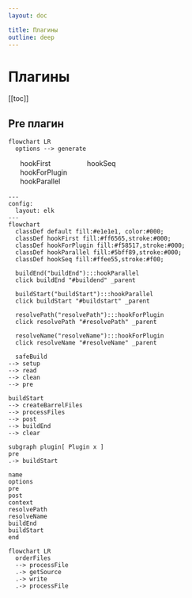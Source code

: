 ```yaml
---
layout: doc

title: Плагины
outline: deep
---
```


# Плагины

[[toc]]

## Pre плагин
```mermaid
flowchart LR
  options --> generate
```

<style>
.legend-grid {
	display: grid;
	grid-template-columns: max-content max-content;
	grid-column-gap: 1rem;
}

.legend-rect {
	display: inline-block;
	width: 1rem;
	height: 1rem;
	border-radius: 1rem;
	border: 1px solid var(--vp-c-brand-dark);
	vertical-align: middle;
	margin-right: 0.5rem;
}
</style>

<div class="legend-grid">
	<div style="grid-column: 1; grid-row: 1">
		<span class="legend-rect" style="background: var(--red)"></span>hookFirst
	</div>
	<div style="grid-column: 1; grid-row: 2">
		<span class="legend-rect" style="background: var(--vp-c-brand)"></span>hookForPlugin
	</div>
	<div style="grid-column: 1; grid-row: 3">
		<span class="legend-rect" style="background: var(--green)"></span>hookParallel
	</div>
	<div style="grid-column: 2; grid-row: 1">
		<span class="legend-rect" style="background: var(--yellow)"></span>hookSeq
	</div>
</div>

```mermaid
---
config:
  layout: elk
---
flowchart
  classDef default fill:#e1e1e1, color:#000;
  classDef hookFirst fill:#ff6565,stroke:#000;
  classDef hookForPlugin fill:#f58517,stroke:#000;
  classDef hookParallel fill:#5bff89,stroke:#000;
  classDef hookSeq fill:#ffee55,stroke:#f00;

  buildEnd("buildEnd"):::hookParallel
  click buildEnd "#buildend" _parent

  buildStart("buildStart"):::hookParallel
  click buildStart "#buildstart" _parent

  resolvePath("resolvePath"):::hookForPlugin
  click resolvePath "#resolvePath" _parent

  resolveName("resolveName"):::hookForPlugin
  click resolveName "#resolveName" _parent

  safeBuild
--> setup
--> read
--> clean
--> pre

buildStart
--> createBarrelFiles
--> processFiles
--> post
--> buildEnd
--> clear

subgraph plugin[ Plugin x ]
pre
.-> buildStart

name
options
pre
post
context
resolvePath
resolveName
buildEnd
buildStart
end
```

```mermaid
flowchart LR
  orderFiles
  --> processFile
  .-> getSource
  .-> write
  .-> processFile
```
